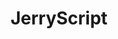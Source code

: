 ---
image: /assets/images/projects/js.png
permalink: /engineering/projects/jerryscript/
project_link_name: jerryscript
project_url: http://jerryscript.net/
statsAvailable: 'false'
title: JerryScript
---